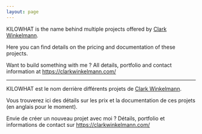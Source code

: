 ```yaml
---
layout: page
---
```


KILOWHAT is the name behind multiple projects offered by [Clark Winkelmann](https://clarkwinkelmann.com/).

Here you can find details on the pricing and documentation of these projects.

Want to build something with me ? All details, portfolio and contact information at <https://clarkwinkelmann.com/>

---

KILOWHAT est le nom derrière différents projets de [Clark Winkelmann](https://clarkwinkelmann.com/).

Vous trouverez ici des détails sur les prix et la documentation de ces projets (en anglais pour le moment).

Envie de créer un nouveau projet avec moi ? Détails, portfolio et informations de contact sur <https://clarkwinkelmann.com/>
